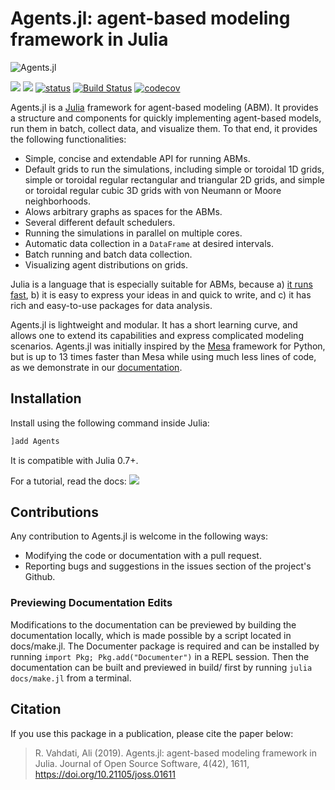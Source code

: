 # Agents.jl: agent-based modeling framework in Julia

![Agents.jl](https://github.com/JuliaDynamics/JuliaDynamics/blob/master/videos/agents/agents_logo.gif?raw=true)

[![](https://img.shields.io/badge/docs-stable-blue.svg)](https://JuliaDynamics.github.io/Agents.jl/stable)
[![](https://img.shields.io/badge/docs-latest-blue.svg)](https://JuliaDynamics.github.io/Agents.jl/dev)
[![status](http://joss.theoj.org/papers/11ec21a6bb0a6e9992c07f26a601d580/status.svg)](http://joss.theoj.org/papers/11ec21a6bb0a6e9992c07f26a601d580)
[![Build Status](https://travis-ci.org/JuliaDynamics/Agents.jl.svg?branch=master)](https://travis-ci.org/JuliaDynamics/Agents.jl)
[![codecov](https://codecov.io/gh/JuliaDynamics/Agents.jl/branch/master/graph/badge.svg)](https://codecov.io/gh/JuliaDynamics/Agents.jl)

Agents.jl is a [Julia](https://julialang.org/) framework for agent-based modeling (ABM). It provides a structure and components for quickly implementing agent-based models, run them in batch, collect data, and visualize them. To that end, it provides the following functionalities:

* Simple, concise and extendable API for running ABMs.
* Default grids to run the simulations, including simple or toroidal 1D grids, simple or toroidal regular rectangular and triangular 2D grids, and simple or toroidal regular cubic 3D grids with von Neumann or Moore neighborhoods.
* Alows arbitrary graphs as spaces for the ABMs.
* Several different default schedulers.
* Running the simulations in parallel on multiple cores.
* Automatic data collection in a `DataFrame` at desired intervals.
* Batch running and batch data collection.
* Visualizing agent distributions on grids.

Julia is a language that is especially suitable for ABMs, because a) [it runs fast](https://julialang.org/benchmarks/), b) it is easy to express your ideas in and quick to write, and c) it has rich and easy-to-use packages for data analysis.

Agents.jl is lightweight and modular.
It has a short learning curve, and allows one to extend its capabilities and express complicated modeling scenarios.
Agents.jl was initially inspired by the [Mesa](https://github.com/projectmesa/mesa) framework for Python, but is up to 13 times faster than Mesa while using much less lines of code, as we demonstrate in our [documentation](https://juliadynamics.github.io/Agents.jl/dev/mesa/).


## Installation

Install using the following command inside Julia:

```julia
]add Agents
```

It is compatible with Julia 0.7+.

For a tutorial, read the docs: [![](https://img.shields.io/badge/docs-stable-blue.svg)](https://JuliaDynamics.github.io/Agents.jl/stable)


## Contributions

Any contribution to Agents.jl is welcome in the following ways:

  * Modifying the code or documentation with a pull request.
  * Reporting bugs and suggestions in the issues section of the project's Github.

### Previewing Documentation Edits

Modifications to the documentation can be previewed by building the documentation locally, which is made possible by a script located in docs/make.jl. The Documenter package is required and can be installed by running `import Pkg; Pkg.add("Documenter")` in a REPL session. Then the documentation can be built and previewed in build/ first by running `julia docs/make.jl` from a terminal.

## Citation

If you use this package in a publication, please cite the paper below:

> R. Vahdati, Ali (2019). Agents.jl: agent-based modeling framework in Julia. Journal of Open Source Software, 4(42), 1611, https://doi.org/10.21105/joss.01611
